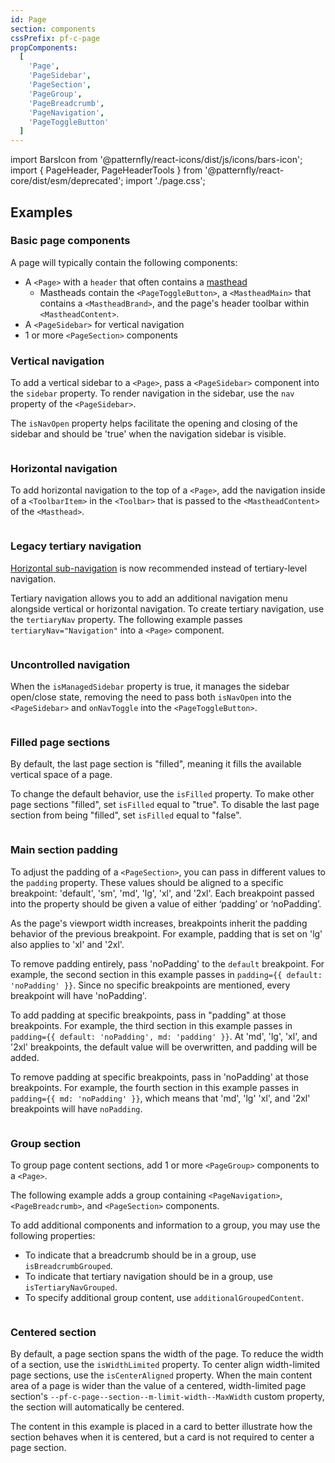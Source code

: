 ```yaml
---
id: Page
section: components
cssPrefix: pf-c-page
propComponents:
  [
    'Page',
    'PageSidebar',
    'PageSection',
    'PageGroup',
    'PageBreadcrumb',
    'PageNavigation',
    'PageToggleButton'
  ]
---
```


import BarsIcon from '@patternfly/react-icons/dist/js/icons/bars-icon';
import {
  PageHeader,
  PageHeaderTools
} from '@patternfly/react-core/dist/esm/deprecated';
import './page.css';

## Examples

### Basic page components

A page will typically contain the following components: 

- A `<Page>` with a `header` that often contains a [masthead](/components/masthead)
  - Mastheads contain the `<PageToggleButton>`, a `<MastheadMain>` that contains a `<MastheadBrand>`, and the page's header toolbar within `<MastheadContent>`. 
- A `<PageSidebar>` for vertical navigation 
- 1 or more `<PageSection>` components

### Vertical navigation

To add a vertical sidebar to a `<Page>`, pass a `<PageSidebar>` component into the `sidebar` property. To render navigation in the sidebar, use the `nav` property of the `<PageSidebar>`. 

The `isNavOpen` property helps facilitate the opening and closing of the sidebar and should be 'true' when the navigation sidebar is visible. 

```ts file="./PageVerticalNav.tsx"
```

### Horizontal navigation

To add horizontal navigation to the top of a `<Page>`, add the navigation inside of a `<ToolbarItem>` in the `<Toolbar>` that is passed to the `<MastheadContent>` of the `<Masthead>`.

```ts file="./PageHorizontalNav.tsx"
```

### Legacy tertiary navigation

[Horizontal sub-navigation](/components/navigation#horizontal-subnav) is now recommended instead of tertiary-level navigation. 

Tertiary navigation allows you to add an additional navigation menu alongside vertical or horizontal navigation. To create tertiary navigation, use the `tertiaryNav` property. The following example passes `tertiaryNav="Navigation"` into a `<Page>` component.

```ts file="./PageTertiaryNav.tsx"
```

### Uncontrolled navigation

When the `isManagedSidebar` property is true, it manages the sidebar open/close state, removing the need to pass both `isNavOpen` into the `<PageSidebar>` and `onNavToggle` into the `<PageToggleButton>`.

```ts file="./PageUncontrolledNav.tsx"
```

### Filled page sections

By default, the last page section is "filled", meaning it fills the available vertical space of a page.

To change the default behavior, use the `isFilled` property. To make other page sections "filled", set `isFilled` equal to "true". To disable the last page section from being "filled", set `isFilled` equal to "false".

```ts file="./PageWithOrWithoutFill.tsx"
```

### Main section padding

To adjust the padding of a `<PageSection>`, you can pass in different values to the `padding` property. These values should be aligned to a specific breakpoint: 'default', 'sm', 'md', 'lg', 'xl', and '2xl'. Each breakpoint passed into the property should be given a value of either ‘padding’ or ‘noPadding’. 

As the page's viewport width increases, breakpoints inherit the padding behavior of the previous breakpoint. For example, padding that is set on 'lg' also applies to 'xl' and '2xl'. 

To remove padding entirely, pass 'noPadding' to the `default` breakpoint. For example, the second section in this example passes in `padding={{ default: 'noPadding' }}`. Since no specific breakpoints are mentioned, every breakpoint will have 'noPadding'.

To add padding at specific breakpoints, pass in "padding" at those breakpoints. For example, the third section in this example passes in `padding={{ default: 'noPadding', md: 'padding' }}`. At 'md', 'lg',  'xl', and '2xl' breakpoints, the default value will be overwritten, and padding will be added.

To remove padding at specific breakpoints, pass in 'noPadding' at those breakpoints. For example, the fourth section in this example passes in `padding={{ md: 'noPadding' }}`, which means that 'md', 'lg'  'xl', and '2xl' breakpoints will have `noPadding`.

```ts file="./PageMainSectionPadding.tsx"
```

### Group section

To group page content sections, add 1 or more `<PageGroup>` components to a `<Page>`. 

The following example adds a group containing `<PageNavigation>`, `<PageBreadcrumb>`, and `<PageSection>` components.

To add additional components and information to a group, you may use the following properties: 

- To indicate that a breadcrumb should be in a group, use `isBreadcrumbGrouped`. 
- To indicate that tertiary navigation should be in a group, use `isTertiaryNavGrouped`.
- To specify additional group content, use `additionalGroupedContent`. 


```ts file="./PageGroupSection.tsx"
```

### Centered section

By default, a page section spans the width of the page. To reduce the width of a section, use the `isWidthLimited` property. To center align width-limited page sections, use the `isCenterAligned` property.  When the main content area of a page is wider than the value of a centered, width-limited page section's `--pf-c-page--section--m-limit-width--MaxWidth` custom property, the section will automatically be centered.

The content in this example is placed in a card to better illustrate how the section behaves when it is centered, but a card is not required to center a page section.

```ts file="./PageCenteredSection.tsx"
```
